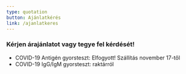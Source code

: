 ```yaml
---
type: quotation
button: Ajánlatkérés
link: /ajanlatkeres
---
```

### Kérjen árajánlatot vagy tegye fel kérdését!

* COVID-19 Antigén gyorsteszt: Elfogyott! Szállítás november 17-től
* COVID-19 IgG/IgM gyorsteszt: raktárról